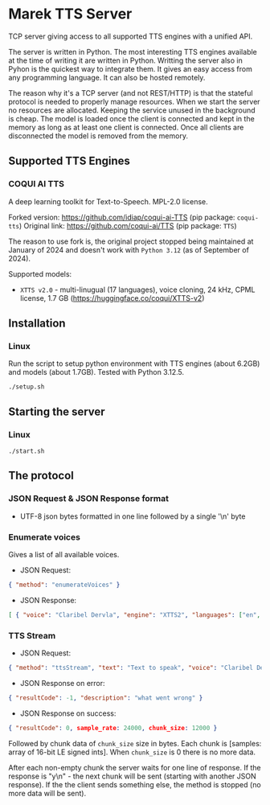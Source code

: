 # Marek TTS Server

TCP server giving access to all supported TTS engines with a unified API.

The server is written in Python. The most interesting TTS engines available at the time of writing it are written in Python. Writting the server also in Pyhon is the quickest way to integrate them. It gives an easy access from any programming language. It can also be hosted remotely.

The reason why it's a TCP server (and not REST/HTTP) is that the stateful protocol is needed to properly manage resources. When we start the server no resources are allocated. Keeping the service unused in the background is cheap. The model is loaded once the client is connected and kept in the memory as long as at least one client is connected. Once all clients are disconnected the model is removed from the memory.

## Supported TTS Engines

### COQUI AI TTS

A deep learning toolkit for Text-to-Speech. MPL-2.0 license.

Forked version: https://github.com/idiap/coqui-ai-TTS (pip package: `coqui-tts`)
Original link: https://github.com/coqui-ai/TTS (pip package: `TTS`)

The reason to use fork is, the original project stopped being maintained at January of 2024 and doesn't work with `Python 3.12` (as of September of 2024).

Supported models:
- `XTTS v2.0` - multi-linugual (17 languages), voice cloning, 24 kHz, CPML license, 1.7 GB (https://huggingface.co/coqui/XTTS-v2)

## Installation

### Linux

Run the script to setup python environment with TTS engines (about 6.2GB) and models (about 1.7GB). Tested with Python 3.12.5.

``` shell
./setup.sh
```

## Starting the server

### Linux

``` shell
./start.sh
```

## The protocol

### JSON Request & JSON Response format

- UTF-8 json bytes formatted in one line followed by a single '\n' byte

### Enumerate voices

Gives a list of all available voices.

- JSON Request:

``` json
{ "method": "enumerateVoices" }
```

- JSON Response:

``` json
[ { "voice": "Claribel Dervla", "engine": "XTTS2", "languages": ["en", "pl"] } ]
```

### TTS Stream

- JSON Request:

``` json
{ "method": "ttsStream", "text": "Text to speak", "voice": "Claribel Dervla", "engine": "XTTS2", "language": "pl" }
```

- JSON Response on error:

``` json
{ "resultCode": -1, "description": "what went wrong" }
```

- JSON Response on success:

``` json
{ "resultCode": 0, sample_rate: 24000, chunk_size: 12000 }
```

Followed by chunk data of `chunk_size` size in bytes. Each chunk is [samples: array of 16-bit LE signed ints]. When `chunk_size` is 0 there is no more data.

After each non-empty chunk the server waits for one line of response. If the response is "y\n" - the next chunk will be sent (starting with another JSON response). If the the client sends something else, the method is stopped (no more data will be sent).

